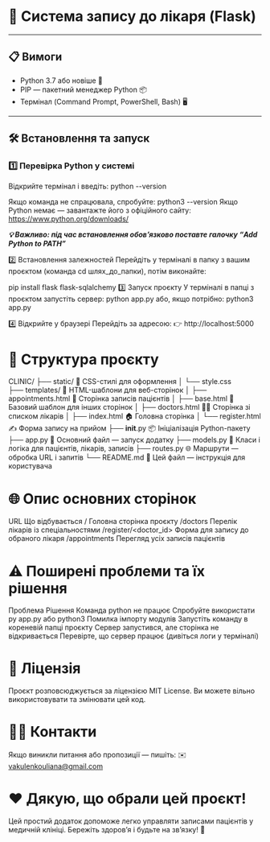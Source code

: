 # 🏥 Система запису до лікаря (Flask)

---

## 📋 Вимоги
- Python 3.7 або новіше 🐍
- PIP — пакетний менеджер Python 📦
- Термінал (Command Prompt, PowerShell, Bash) 🖥️

---

## 🛠️ Встановлення та запуск

### 1️⃣ Перевірка Python у системі
Відкрийте термінал і введіть:
   python --version

Якщо команда не спрацювала, спробуйте:
        python3 --version
Якщо Python немає — завантажте його з офіційного сайту:
https://www.python.org/downloads/

***💡 Важливо: під час встановлення обов’язково поставте галочку “Add Python to PATH”***

2️⃣ Встановлення залежностей
Перейдіть у терміналі в папку з вашим проєктом (команда cd шлях_до_папки), потім виконайте:

pip install flask flask-sqlalchemy
3️⃣ Запуск проєкту
У терміналі в папці з проєктом запустіть сервер:
python app.py
або, якщо потрібно:
python3 app.py

4️⃣ Відкрийте у браузері
Перейдіть за адресою:
👉 http://localhost:5000

# 📂 Структура проєкту

CLINIC/
├── static/                   🎨 CSS-стилі для оформлення
│   └── style.css             
├── templates/                📄 HTML-шаблони для веб-сторінок
│   ├── appointments.html     📅 Сторінка записів пацієнтів
│   ├── base.html             🧱 Базовий шаблон для інших сторінок
│   ├── doctors.html          👩‍⚕️ Сторінка зі списком лікарів
│   ├── index.html            🏠 Головна сторінка
│   └── register.html         ✍️ Форма запису на прийом
├── __init__.py               📦 Ініціалізація Python-пакету
├── app.py                   🚀 Основний файл — запуск додатку
├── models.py                 🧩 Класи і логіка для пацієнтів, лікарів, записів
├── routes.py                 🌐 Маршрути — обробка URL і запитів
└── README.md                 📖 Цей файл — інструкція для користувача

# 🌐 Опис основних сторінок
URL	Що відбувається
/	Головна сторінка проєкту
/doctors	Перелік лікарів із спеціальностями
/register/<doctor_id>	Форма для запису до обраного лікаря
/appointments	Перегляд усіх записів пацієнтів

# ⚠️ Поширені проблеми та їх рішення
Проблема	Рішення
Команда python не працює	Спробуйте використати py app.py або python3
Помилка імпорту модулів	Запустіть команду в кореневій папці проєкту
Сервер запустився, але сторінка не відкривається	Перевірте, що сервер працює (дивіться логи у терміналі)

# 📖 Ліцензія
Проєкт розповсюджується за ліцензією MIT License.
Ви можете вільно використовувати та змінювати цей код.

# 🙋‍♀️ Контакти
Якщо виникли питання або пропозиції — пишіть:
✉️ vakulenkouliana@gmail.com

# ❤️ Дякую, що обрали цей проєкт!
Цей простий додаток допоможе легко управляти записами пацієнтів у медичній клініці.
Бережіть здоров’я і будьте на зв’язку! 💙







